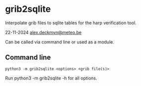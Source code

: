 # grib2sqlite

Interpolate grib files to sqlite tables for the harp verification tool.

22-11-2024
alex.deckmyn@meteo.be

Can be called via command line or used as a module.

## Command line

    python3 -m grib2sqlite <options> <grib file(s)>
Run
    python3 -m grib2sqlite -h
for all options.




